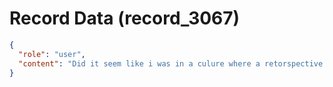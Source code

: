 # Record Data (record_3067)

```json
{
  "role": "user",
  "content": "Did it seem like i was in a culure where a retorspective meeting was possible? think of the fundamnetal thing required\n"
}
```
